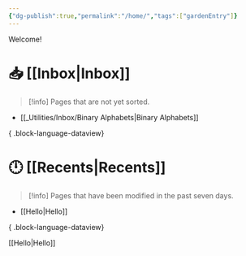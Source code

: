 ```yaml
---
{"dg-publish":true,"permalink":"/home/","tags":["gardenEntry"]}
---
```



<div class="title">Welcome!</div>

# 📥 [[Inbox\|Inbox]]

> [!info]
> Pages that are not yet sorted.

- [[_Utilities/Inbox/Binary Alphabets\|Binary Alphabets]]

{ .block-language-dataview}

# 🕛 [[Recents\|Recents]]

> [!info]
> Pages that have been modified in the past seven days.

- [[Hello\|Hello]]

{ .block-language-dataview}

[[Hello\|Hello]]